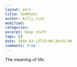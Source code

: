 ```yaml
---
layout: post
title: SebMtest
author: billy_rick
modified:
categories: 
excerpt: Deep stuff
tags: []
date: 2016-03-13T23:00:39+01:00
comments: true
---
```


The meaning of life.

